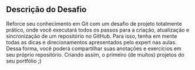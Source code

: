 ## Descrição do Desafio
<p>
  Reforce seu conhecimento em Git com um desafio de projeto totalmente prático, 
  onde você executará todos os passos para a criação, atualização e sincronização de um repositório no GitHub. 
  Para isso, tenha em mente todas as dicas e direcionamentos apresentados pelo expert nas aulas. 
  Dessa forma, você poderá compartilhar suas anotações e exercícios em seu próprio repositório. Criando assim, o primeiro (de muitos) projetos do seu portfólio ;)
 </P> 

